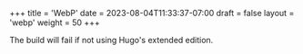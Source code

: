 +++
title = 'WebP'
date = 2023-08-04T11:33:37-07:00
draft = false
layout = 'webp'
weight = 50
+++

The build will fail if not using Hugo's extended edition.
